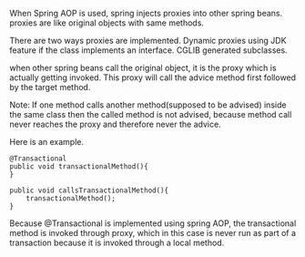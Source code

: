 When Spring AOP is used, spring injects proxies into other spring beans. proxies are like original objects with same methods.

There are two ways proxies are implemented. 
Dynamic proxies using JDK feature if the class implements an interface.
CGLIB generated subclasses.

when other spring beans call the original object, it is the proxy which is actually getting invoked. This proxy will call the advice method first followed by the target method.

Note:
If one method calls another method(supposed to be advised) inside the same class then the called method is not advised, because method call never reaches the proxy and therefore never the advice.

Here is an example.
	
	@Transactional
	public void transactionalMethod(){
	}
	
	public void callsTransactionalMethod(){
		transactionalMethod();
	}

Because @Transactional is implemented using spring AOP, the transactional method is invoked through proxy, which in this case is never run as part of a transaction because it is invoked through a local method.

